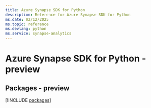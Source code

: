 ```yaml
---
title: Azure Synapse SDK for Python
description: Reference for Azure Synapse SDK for Python
ms.date: 02/12/2025
ms.topic: reference
ms.devlang: python
ms.service: synapse-analytics
---
```

# Azure Synapse SDK for Python - preview
## Packages - preview
[!INCLUDE [packages](synapse-index.md)]